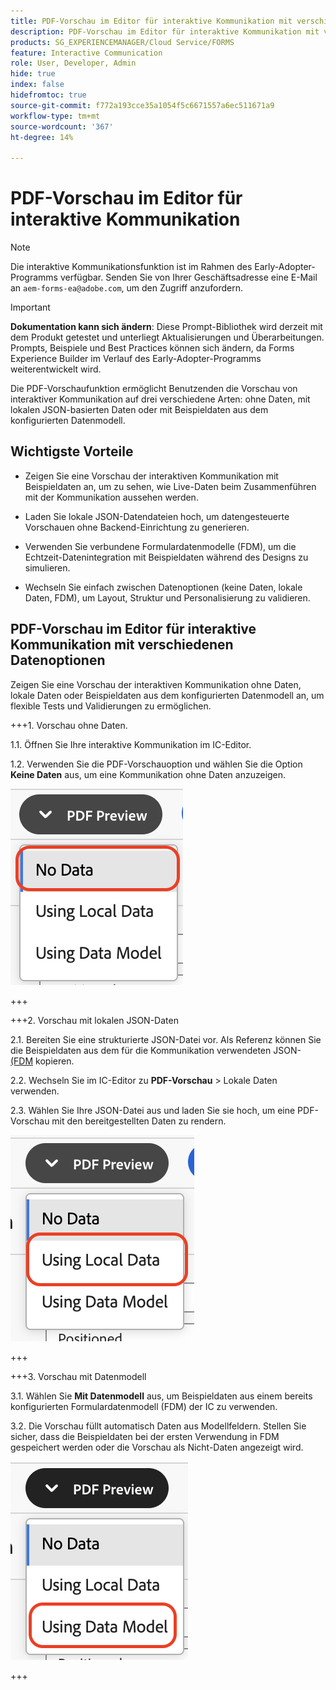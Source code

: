 ```yaml
---
title: PDF-Vorschau im Editor für interaktive Kommunikation mit verschiedenen Datenoptionen
description: PDF-Vorschau im Editor für interaktive Kommunikation mit verschiedenen Datenoptionen zur Vorschau der interaktiven Kommunikation auf drei verschiedene Arten.
products: SG_EXPERIENCEMANAGER/Cloud Service/FORMS
feature: Interactive Communication
role: User, Developer, Admin
hide: true
index: false
hidefromtoc: true
source-git-commit: f772a193cce35a1054f5c6671557a6ec511671a9
workflow-type: tm+mt
source-wordcount: '367'
ht-degree: 14%

---
```



# PDF-Vorschau im Editor für interaktive Kommunikation

>[!NOTE]
>
> Die interaktive Kommunikationsfunktion ist im Rahmen des Early-Adopter-Programms verfügbar. Senden Sie von Ihrer Geschäftsadresse eine E-Mail an `aem-forms-ea@adobe.com`, um den Zugriff anzufordern.

>[!IMPORTANT]
>
> **Dokumentation kann sich ändern**: Diese Prompt-Bibliothek wird derzeit mit dem Produkt getestet und unterliegt Aktualisierungen und Überarbeitungen. Prompts, Beispiele und Best Practices können sich ändern, da Forms Experience Builder im Verlauf des Early-Adopter-Programms weiterentwickelt wird.

Die PDF-Vorschaufunktion ermöglicht Benutzenden die Vorschau von interaktiver Kommunikation auf drei verschiedene Arten: ohne Daten, mit lokalen JSON-basierten Daten oder mit Beispieldaten aus dem konfigurierten Datenmodell.

## Wichtigste Vorteile

- Zeigen Sie eine Vorschau der interaktiven Kommunikation mit Beispieldaten an, um zu sehen, wie Live-Daten beim Zusammenführen mit der Kommunikation aussehen werden.

- Laden Sie lokale JSON-Datendateien hoch, um datengesteuerte Vorschauen ohne Backend-Einrichtung zu generieren.

- Verwenden Sie verbundene Formulardatenmodelle (FDM), um die Echtzeit-Datenintegration mit Beispieldaten während des Designs zu simulieren.

- Wechseln Sie einfach zwischen Datenoptionen (keine Daten, lokale Daten, FDM), um Layout, Struktur und Personalisierung zu validieren.

## PDF-Vorschau im Editor für interaktive Kommunikation mit verschiedenen Datenoptionen

Zeigen Sie eine Vorschau der interaktiven Kommunikation ohne Daten, lokale Daten oder Beispieldaten aus dem konfigurierten Datenmodell an, um flexible Tests und Validierungen zu ermöglichen.

+++&#x200B;1. Vorschau ohne Daten.

1.1. Öffnen Sie Ihre interaktive Kommunikation im IC-Editor.

1.2. Verwenden Sie die PDF-Vorschauoption und wählen Sie die Option **Keine Daten** aus, um eine Kommunikation ohne Daten anzuzeigen.

![IC-Dokument suchen](/help/forms/interactive-communication/assets/nodata.png)

+++

+++&#x200B;2. Vorschau mit lokalen JSON-Daten

2.1. Bereiten Sie eine strukturierte JSON-Datei vor. Als Referenz können Sie die Beispieldaten aus dem für die Kommunikation verwendeten JSON-[ (FDM](https://experienceleague.adobe.com/en/docs/experience-manager-cloud-service/content/forms/integrate/use-form-data-model/work-with-form-data-model) kopieren.

2.2. Wechseln Sie im IC-Editor zu **PDF-Vorschau** > Lokale Daten verwenden.

2.3. Wählen Sie Ihre JSON-Datei aus und laden Sie sie hoch, um eine PDF-Vorschau mit den bereitgestellten Daten zu rendern.

![IC-Dokument suchen](/help/forms/interactive-communication/assets/localdata.png)

+++

+++&#x200B;3. Vorschau mit Datenmodell 

3.1. Wählen Sie **Mit Datenmodell** aus, um Beispieldaten aus einem bereits konfigurierten Formulardatenmodell (FDM) der IC zu verwenden.

3.2. Die Vorschau füllt automatisch Daten aus Modellfeldern. Stellen Sie sicher, dass die Beispieldaten bei der ersten Verwendung in FDM gespeichert werden oder die Vorschau als Nicht-Daten angezeigt wird.

![IC-Dokument suchen](/help/forms/interactive-communication/assets/datamodel.png)

+++

